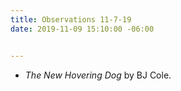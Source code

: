 ```yaml
---
title: Observations 11-7-19
date: 2019-11-09 15:10:00 -06:00


---
```


- *The New Hovering Dog* by BJ Cole.